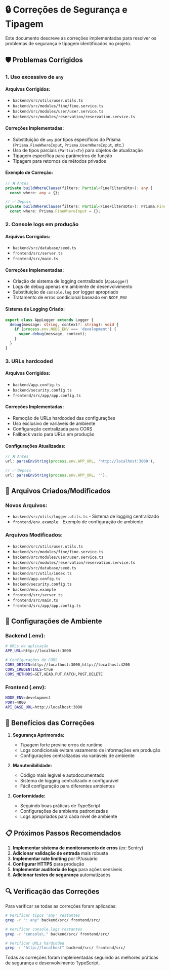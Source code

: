 # 🔒 Correções de Segurança e Tipagem

Este documento descreve as correções implementadas para resolver os problemas de segurança e tipagem identificados no projeto.

## 🛡️ Problemas Corrigidos

### 1. **Uso excessivo de `any`**

#### **Arquivos Corrigidos:**
- `backend/src/utils/user.utils.ts`
- `backend/src/modules/fine/fine.service.ts`
- `backend/src/modules/user/user.service.ts`
- `backend/src/modules/reservation/reservation.service.ts`

#### **Correções Implementadas:**
- Substituição de `any` por tipos específicos do Prisma (`Prisma.FineWhereInput`, `Prisma.UserWhereInput`, etc.)
- Uso de tipos parciais (`Partial<T>`) para objetos de atualização
- Tipagem específica para parâmetros de função
- Tipagem para retornos de métodos privados

#### **Exemplo de Correção:**
```typescript
// ❌ Antes
private buildWhereClause(filters: Partial<FineFiltersDto>): any {
  const where: any = {};

// ✅ Depois
private buildWhereClause(filters: Partial<FineFiltersDto>): Prisma.FineWhereInput {
  const where: Prisma.FineWhereInput = {};
```

### 2. **Console logs em produção**

#### **Arquivos Corrigidos:**
- `backend/src/database/seed.ts`
- `frontend/src/server.ts`
- `frontend/src/main.ts`

#### **Correções Implementadas:**
- Criação de sistema de logging centralizado (`AppLogger`)
- Logs de debug apenas em ambiente de desenvolvimento
- Substituição de `console.log` por logger apropriado
- Tratamento de erros condicional baseado em `NODE_ENV`

#### **Sistema de Logging Criado:**
```typescript
export class AppLogger extends Logger {
  debug(message: string, context?: string): void {
    if (process.env.NODE_ENV === 'development') {
      super.debug(message, context);
    }
  }
}
```

### 3. **URLs hardcoded**

#### **Arquivos Corrigidos:**
- `backend/app.config.ts`
- `backend/security.config.ts`
- `frontend/src/app/app.config.ts`

#### **Correções Implementadas:**
- Remoção de URLs hardcoded das configurações
- Uso exclusivo de variáveis de ambiente
- Configuração centralizada para CORS
- Fallback vazio para URLs em produção

#### **Configurações Atualizadas:**
```typescript
// ❌ Antes
url: parseEnvString(process.env.APP_URL, 'http://localhost:3000'),

// ✅ Depois
url: parseEnvString(process.env.APP_URL, ''),
```

## 📁 Arquivos Criados/Modificados

### **Novos Arquivos:**
- `backend/src/utils/logger.utils.ts` - Sistema de logging centralizado
- `frontend/env.example` - Exemplo de configuração de ambiente

### **Arquivos Modificados:**
- `backend/src/utils/user.utils.ts`
- `backend/src/modules/fine/fine.service.ts`
- `backend/src/modules/user/user.service.ts`
- `backend/src/modules/reservation/reservation.service.ts`
- `backend/src/database/seed.ts`
- `backend/src/utils/index.ts`
- `backend/app.config.ts`
- `backend/security.config.ts`
- `backend/env.example`
- `frontend/src/server.ts`
- `frontend/src/main.ts`
- `frontend/src/app/app.config.ts`

## 🔧 Configurações de Ambiente

### **Backend (.env):**
```bash
# URLs da aplicação
APP_URL=http://localhost:3000

# Configurações de CORS
CORS_ORIGIN=http://localhost:3000,http://localhost:4200
CORS_CREDENTIALS=true
CORS_METHODS=GET,HEAD,PUT,PATCH,POST,DELETE
```

### **Frontend (.env):**
```bash
NODE_ENV=development
PORT=4000
API_BASE_URL=http://localhost:3000
```

## 🚀 Benefícios das Correções

1. **Segurança Aprimorada:**
   - Tipagem forte previne erros de runtime
   - Logs condicionais evitam vazamento de informações em produção
   - Configurações centralizadas via variáveis de ambiente

2. **Manutenibilidade:**
   - Código mais legível e autodocumentado
   - Sistema de logging centralizado e configurável
   - Fácil configuração para diferentes ambientes

3. **Conformidade:**
   - Seguindo boas práticas de TypeScript
   - Configurações de ambiente padronizadas
   - Logs apropriados para cada nível de ambiente

## 📋 Próximos Passos Recomendados

1. **Implementar sistema de monitoramento de erros** (ex: Sentry)
2. **Adicionar validação de entrada** mais robusta
3. **Implementar rate limiting** por IP/usuário
4. **Configurar HTTPS** para produção
5. **Implementar auditoria de logs** para ações sensíveis
6. **Adicionar testes de segurança** automatizados

## 🔍 Verificação das Correções

Para verificar se todas as correções foram aplicadas:

```bash
# Verificar tipos 'any' restantes
grep -r ": any" backend/src/ frontend/src/

# Verificar console.logs restantes
grep -r "console\." backend/src/ frontend/src/

# Verificar URLs hardcoded
grep -r "http://localhost" backend/src/ frontend/src/
```

Todas as correções foram implementadas seguindo as melhores práticas de segurança e desenvolvimento TypeScript.
